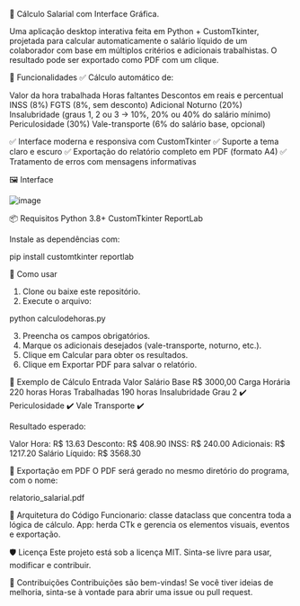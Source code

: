 💼 Cálculo Salarial com Interface Gráfica.

Uma aplicação desktop interativa feita em Python + CustomTkinter, projetada para calcular automaticamente o salário líquido de um colaborador com base em múltiplos critérios e adicionais trabalhistas. O resultado pode ser exportado como PDF com um clique.

📌 Funcionalidades
✅ Cálculo automático de:

Valor da hora trabalhada
Horas faltantes
Descontos em reais e percentual
INSS (8%)
FGTS (8%, sem desconto)
Adicional Noturno (20%)
Insalubridade (graus 1, 2 ou 3 → 10%, 20% ou 40% do salário mínimo)
Periculosidade (30%)
Vale-transporte (6% do salário base, opcional)

✅ Interface moderna e responsiva com CustomTkinter
✅ Suporte a tema claro e escuro
✅ Exportação do relatório completo em PDF (formato A4)
✅ Tratamento de erros com mensagens informativas

🖼️ Interface

![image](https://github.com/user-attachments/assets/14a7f675-d53d-45b3-99f3-d26475bce7da)

📦 Requisitos
Python 3.8+
CustomTkinter
ReportLab

Instale as dependências com:

pip install customtkinter reportlab

🚀 Como usar
1. Clone ou baixe este repositório.
2. Execute o arquivo:

python calculodehoras.py

3. Preencha os campos obrigatórios.
4. Marque os adicionais desejados (vale-transporte, noturno, etc.).
5. Clique em Calcular para obter os resultados.
6. Clique em Exportar PDF para salvar o relatório.

🧮 Exemplo de Cálculo
Entrada	                                Valor
Salário Base	                          R$ 3000,00
Carga Horária	                          220 horas
Horas Trabalhadas	                      190 horas
Insalubridade                           Grau 2	✔️
Periculosidade	                        ✔️
Vale Transporte	                        ✔️

Resultado esperado:

Valor Hora: R$ 13.63
Desconto: R$ 408.90
INSS: R$ 240.00
Adicionais: R$ 1217.20
Salário Líquido: R$ 3568.30

📄 Exportação em PDF
O PDF será gerado no mesmo diretório do programa, com o nome:

relatorio_salarial.pdf

🔧 Arquitetura do Código
Funcionario: classe dataclass que concentra toda a lógica de cálculo.
App: herda CTk e gerencia os elementos visuais, eventos e exportação.

🛡️ Licença
Este projeto está sob a licença MIT.
Sinta-se livre para usar, modificar e contribuir.

🤝 Contribuições
Contribuições são bem-vindas!
Se você tiver ideias de melhoria, sinta-se à vontade para abrir uma issue ou pull request.
